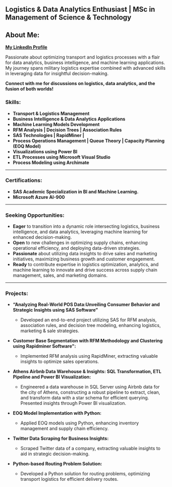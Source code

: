 ## Logistics & Data Analytics Enthusiast | MSc in Management of Science & Technology

## **About Me:**
**[My LinkedIn Profile](www.linkedin.com/in/moraitisalexandros)**

Passionate about optimizing transport and logistics processes with a flair for data analytics, business intelligence, and machine learning applications. My journey spans military logistics expertise combined with advanced skills in leveraging data for insightful decision-making. 

**Connect with me for discussions on logistics, data analytics, and the fusion of both worlds!**

### **Skills:**
- **Transport & Logistics Management**
- **Business Intelligence & Data Analytics Applications**
- **Machine Learning Models Development**
- **RFM Analysis | Decision Trees | Association Rules**
- **SAS Technologies | RapidMiner |**
- **Process Operations Management | Queue Theory | Capacity Planning (EOQ Model)**
- **Visualizations using Power BI**
- **ETL Processes using Microsoft Visual Studio**
- **Process Modeling using Archimate**
---
### **Certifications:**
  - **SAS Academic Specialization in BI and Machine Learning.**
  - **Microsoft Azure AI-900**
---
### **Seeking Opportunities:**
- **Eager** to transition into a dynamic role intersecting logistics, business intelligence, and data analytics, leveraging machine learning for enhanced decision-making. 
- **Open** to new challenges in optimizing supply chains, enhancing operational efficiency, and deploying data-driven strategies. 
- **Passionate** about utilizing data insights to drive sales and marketing initiatives, maximizing business growth and customer engagement. 
- **Ready** to contribute expertise in logistics optimization, analytics, and machine learning to innovate and drive success across supply chain management, sales, and marketing domains.
---  
### **Projects:**
- **“Analyzing Real-World POS Data:Unveiling Consumer Behavior and Strategic Insights using SAS Software”**
  - Developed an end-to-end project utilizing SAS for RFM analysis, association rules, and decision tree modeling, enhancing logistics, marketing & sale strategies.

- **Customer Base Segmentation with RFM Methodology and Clustering using Rapidminer Software":**
  - Implemented RFM analysis using RapidMiner, extracting valuable insights to optimize sales operations.

- **Athens Airbnb Data Warehouse & Insights: SQL Transformation, ETL Pipeline and Power BI Visualization:**
  - Engineered a data warehouse in SQL Server using Airbnb data for the city of Athens, constructing a robust pipeline to extract, clean, and transform data with a star schema for efficient querying. Presented insights through Power BI visualization.

- **EOQ Model Implementation with Python:**
  - Applied EOQ models using Python, enhancing inventory management and supply chain efficiency.

- **Twitter Data Scraping for Business Insights:**
  - Scraped Twitter data of a company, extracting valuable insights to aid in strategic decision-making.

- **Python-based Routing Problem Solution:**
  - Developed a Python solution for routing problems, optimizing transport logistics for efficient delivery routes.
